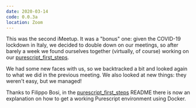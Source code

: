 ```yaml
---
date: 2020-03-14
code: 0.0.3a
location: Zoom
---
```


This was the second iMeetup. It was a "bonus" one: given the COVID-19 lockdown in Italy, we decided to double down on our meetings, so after barely a week we found ourselves together (virtually, of course) working on our [purescript_first_steps](https://github.com/MeetLambda/purescript_first_steps).

We had some new faces with us, so we backtracked a bit and looked again to what we did in the previous meeting. We also looked at new things: they weren't easy, but we managed!

Thanks to Filippo Bosi, in the [purescript_first_steps](https://github.com/MeetLambda/purescript_first_steps) README there is now an explanation on how to get a working Purescript environment using Docker.